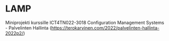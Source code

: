 # LAMP
Miniprojekti kurssille ICT4TN022-3018 Configuration Management Systems - Palvelinten Hallinta (https://terokarvinen.com/2022/palvelinten-hallinta-2022p2/)
